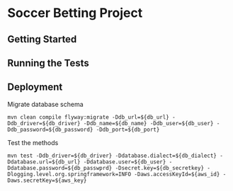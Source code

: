 # Soccer Betting Project

## Getting Started

## Running the Tests

## Deployment

Migrate database schema
```
mvn clean compile flyway:migrate -Ddb_url=${db_url} -Ddb_driver=${db_driver} -Ddb_name=${db_name} -Ddb_user=${db_user} -Ddb_password=${db_password} -Ddb_port=${db_port}

```

Test the methods
```
mvn test -Ddb_driver=${db_driver} -Ddatabase.dialect=${db_dialect} -Ddatabase.url=${db_url} -Ddatabase.user=${db_user} -Ddatabase.password=${db_passwprd} -Dsecret.key=${db_secretkey} -Dlogging.level.org.springframework=INFO -Daws.accessKeyId=${aws_id} -Daws.secretKey=${aws_key}
```

